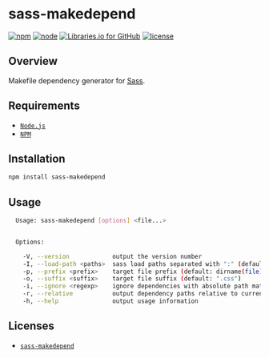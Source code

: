 # sass-makedepend

[![npm](https://img.shields.io/npm/v/sass-makedepend.svg)](
    https://www.npmjs.com/package/sass-makedepend
) [![node](https://img.shields.io/node/v/sass-makedepend.svg)](
    https://nodejs.org/
) [![Libraries.io for GitHub](https://img.shields.io/librariesio/github/dead-beef/sass-makedepend.svg)](
    https://libraries.io/npm/sass-makedepend/
) [![license](https://img.shields.io/github/license/dead-beef/sass-makedepend.svg)](
    https://github.com/dead-beef/sass-makedepend/blob/master/LICENSE
)

## Overview

Makefile dependency generator for [Sass](http://sass-lang.com/).

## Requirements

- [`Node.js`](https://nodejs.org/)
- [`NPM`](https://nodejs.org/)

## Installation

```bash
npm install sass-makedepend
```

## Usage

```bash
  Usage: sass-makedepend [options] <file...>


  Options:

    -V, --version            output the version number
    -I, --load-path <paths>  sass load paths separated with ":" (default: "./node_modules")
    -p, --prefix <prefix>    target file prefix (default: dirname(file) + "/")
    -o, --suffix <suffix>    target file suffix (default: ".css")
    -i, --ignore <regexp>    ignore dependencies with absolute path matching <regexp>
    -r, --relative           output dependency paths relative to current directory
    -h, --help               output usage information
```

## Licenses

* [`sass-makedepend`](https://github.com/dead-beef/sass-makedepend/blob/master/LICENSE)
